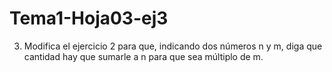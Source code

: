 # Tema1-Hoja03-ej3

3. Modifica el ejercicio 2 para que, indicando dos números n y m, diga que cantidad hay que sumarle a n para que sea múltiplo de m.
